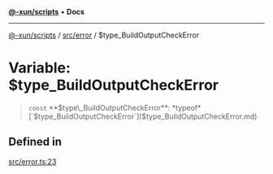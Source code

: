 [**@-xun/scripts**](../../../README.md) • **Docs**

***

[@-xun/scripts](../../../README.md) / [src/error](../README.md) / $type\_BuildOutputCheckError

# Variable: $type\_BuildOutputCheckError

> `const` **$type\_BuildOutputCheckError**: *typeof* [`$type_BuildOutputCheckError`]($type_BuildOutputCheckError.md)

## Defined in

[src/error.ts:23](https://github.com/Xunnamius/xscripts/blob/5eb9deff748ee6e4af3c57a16f6370d16bb97bfb/src/error.ts#L23)
